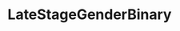 ---
title: LateStageGenderBinary
crosslinks:
- FULLCOMMUNISM
- traaaaaaannnnnnnnnns
- EnoughCommieSpam
- Anarchy101
- The_Donald
- communism101
- Ultraleft
- COMPLETEANARCHY
- csshelp
- InternationalPosadism
- SocialistRA
- LateStageCapitalism
---